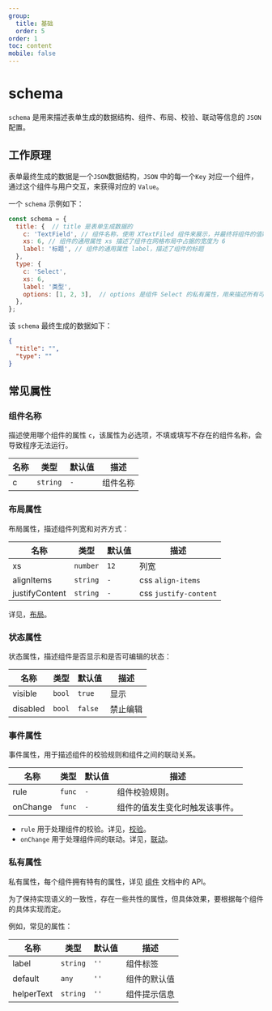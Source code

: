 ```yaml
---
group:
  title: 基础
  order: 5
order: 1
toc: content
mobile: false
---
```



# schema

`schema` 是用来描述表单生成的数据结构、组件、布局、校验、联动等信息的 `JSON` 配置。

## 工作原理

表单最终生成的数据是一个`JSON`数据结构，`JSON` 中的每一个`Key` 对应一个组件，通过这个组件与用户交互，来获得对应的 `Value`。

一个 `schema` 示例如下：

``` js
const schema = {
  title: {  // title 是表单生成数据的
    c: 'TextField', // 组件名称，使用 XTextFiled 组件来展示，并最终将组件的值赋值给 title
    xs: 6, // 组件的通用属性 xs 描述了组件在网格布局中占据的宽度为 6
    label: '标题', // 组件的通用属性 label，描述了组件的标题
  },
  type: {
    c: 'Select',
    xs: 6,
    label: '类型',
    options: [1, 2, 3],  // options 是组件 Select 的私有属性，用来描述所有可使用的选项
  },
};
```

该 `schema` 最终生成的数据如下：

``` json
{
  "title": "",
  "type": ""
}
```

## 常见属性


### 组件名称

描述使用哪个组件的属性 `c`，该属性为必选项，不填或填写不存在的组件名称，会导致程序无法运行。

| 名称 | 类型     | 默认值 | 描述     |
| ---- | -------- | ------ | -------- |
| c    | `string` | `-`    | 组件名称 |


### 布局属性

布局属性，描述组件列宽和对齐方式：

| 名称           | 类型     | 默认值 | 描述                  |
| -------------- | -------- | ------ | --------------------- |
| xs             | `number` | `12`   | 列宽                  |
| alignItems     | `string` | `-`    | css `align-items`     |
| justifyContent | `string` | `-`    | css `justify-content` |

详见，[布局](/guide/layout)。

### 状态属性

状态属性，描述组件是否显示和是否可编辑的状态：

| 名称     | 类型   | 默认值  | 描述     |
| -------- | ------ | ------- | -------- |
| visible  | `bool` | `true`  | 显示     |
| disabled | `bool` | `false` | 禁止编辑 |


### 事件属性

事件属性，用于描述组件的校验规则和组件之间的联动关系。

| 名称     | 类型   | 默认值 | 描述                           |
| -------- | ------ | ------ | ------------------------------ |
| rule     | `func` | `-`    | 组件校验规则。                 |
| onChange | `func` | `-`    | 组件的值发生变化时触发该事件。 |

* `rule` 用于处理组件的校验。详见，[校验](/guide/validation)。
*  `onChange` 用于处理组件间的联动。详见，[联动](/guide/linkage)。


### 私有属性

私有属性，每个组件拥有特有的属性，详见 [组件](/components) 文档中的 API。

为了保持实现语义的一致性，存在一些共性的属性，但具体效果，要根据每个组件的具体实现而定。

例如，常见的属性：

| 名称       | 类型     | 默认值 | 描述         |
| ---------- | -------- | ------ | ------------ |
| label      | `string` | `''`   | 组件标签     |
| default    | `any`    | `''`   | 组件的默认值 |
| helperText | `string` | `''`   | 组件提示信息 |


